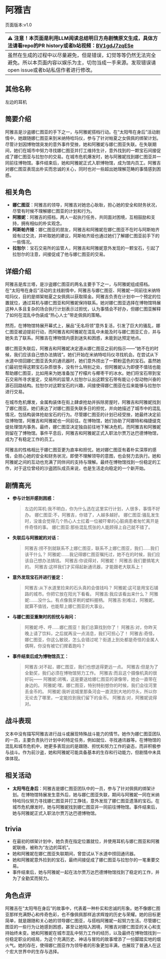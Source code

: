 # 阿雅吉
页面版本:v1.0
 

| :warning: 注意！本页面是利用LLM阅读总结明日方舟剧情原文生成，具体方法请看repo的PR history或者b站视频：[BV1gdJ7zqESe](https://www.bilibili.com/video/BV1gdJ7zqESe/)         |
|:----------------------------|
| 虽然在生成的过程中以尽量避免，但是错误，幻觉等等仍然无法完全避免。所以本页面内容以娱乐为主，切勿当成一手来源。发现错误请open issue或者b站私信作者进行修改。|



## 其他名称
左边的耳机
## 简要介绍
阿雅吉是沙盗娜仁图亚的手下之一，与阿雅妮搭档行动。在“太阳甩在身后”活动剧情中，她跟随娜仁图亚来到米纳特哈玛仪，参与了针对帕夏之女佩佩的绑架计划。尽管计划因博物馆突发的意外事件受挫，她和阿雅妮与娜仁图亚失联。在失联期间，她们在城市中努力寻找娜仁图亚并打工维持生计，意外找到的一颗宝石间接促成了娜仁图亚与拉恕尔的交易。在城市危机爆发时，她与阿雅妮找到娜仁图亚并一同前往博物馆。事件结束后，她和阿雅妮正式入职博物馆，成为馆内员工。阿雅吉对娜仁图亚表现出朴实而忠诚的关心，同时也对一些超出她理解范畴的事情感到困惑。
## 相关角色
-   **娜仁图亚**：阿雅吉的领导，阿雅吉对她忠心耿耿，担心她的安全和财务状况，尽管有时候不理解娜仁图亚的计划和行为。
-   **阿雅妮**：阿雅吉的搭档，两人一起执行任务，共同面对困境，互相鼓励和支持，拥有相似的朴实观念。
-   **阿斯帕齐娅**：娜仁图亚的朋友，阿雅吉和阿雅妮在娜仁图亚不在时与阿斯帕齐娅有过交流，并听取她的建议，阿斯帕齐娅也通过她们了解娜仁图亚前手下的一些情况。
-   **拉恕尔**：宝石交易所的监管人，阿雅吉和阿雅妮意外发现的一颗宝石，引起了拉恕尔的注意，间接促成了他与娜仁图亚的交易。
## 详细介绍
阿雅吉是库兰塔，是沙盗娜仁图亚的两名主要手下之一，与阿雅妮组成搭档。在“太阳甩在身后”活动的主线剧情中，阿雅吉与娜仁图亚、阿雅妮一同前往米纳特哈玛仪，目的是绑架帕夏之女佩佩以获取赎金。阿雅吉负责在计划中一个预定的位置就位，通过耳机与娜仁图亚和阿雅妮保持联系。她对娜仁图亚选择在博物馆特展这种人多且复杂的场合执行计划表示过担忧，认为事情会不好办，但娜仁图亚解释了如何在混乱中伪装成“热心人士”带走佩佩的策略。

然而，在博物馆特展开幕式上，展品“无名将领”意外复活，引发了巨大的骚乱，娜仁图亚被迫提前行动，而阿雅吉和阿雅妮在混乱中未能及时与娜仁图亚汇合，并与她失去了联系。阿雅吉在博物馆内感到迷失和困惑，未能到达预定地点。

娜仁图亚失联后，阿雅吉和阿雅妮决定遵从娜仁图亚之前的指示——“她不在的时候，我们应该自己想办法搞钱”。她们开始在米纳特哈玛仪寻找机会。在尝试从下水道中捞回娜仁图亚丢失的通讯器时，她们意外捞出了一颗粉蓝色的宝石。虽然她们最初觉得这颗宝石杂质很多，没有什么特别之处，但阿雅妮认为即便不值钱也能帮助娜仁图亚，比如用来为她准备加了柠檬片与椰枣干的冰水。她们将宝石带到宝石交易所寻求鉴定，交易所的监管人拉恕尔认出这颗宝石带有能让小型动物兴奋的源石回路结构。拉恕尔对这颗宝石的兴趣，间接使得娜仁图亚在后来能够与拉恕尔进行交易。

在城市危机爆发，金属构装体在街上肆虐抢劫并拆除房屋时，阿雅吉和阿雅妮找到了娜仁图亚。她们表达了对娜仁图亚失联多日的担忧，并向她描述了城市中的混乱情况，包括构装体抢劫宝石的行为。尽管娜仁图亚的计划已经受挫，她最终决定前往博物馆，阿雅吉和阿雅妮也一同前往。在博物馆，她们协助了阿娜特和梅捷缇克缇处理馆内事务。最终，娜仁图亚决定独自前往地下解决危机，而阿雅吉和阿雅妮则留在了博物馆。事件平息后，阿雅吉和阿雅妮正式入职法尔贾万达巴德博物馆，成为了有稳定工作的员工。

阿雅吉的性格相比于娜仁图亚更为直率和担忧。她对娜仁图亚有着朴实深厚的感情，会担心她的安全和财务状况，即使不理解领导的意图，也会努力去执行。她和阿雅妮之间的互动也充满了同伴间的支持与理解。最终在博物馆找到一份稳定的工作，对于这位曾经的沙盗团队成员来说，也是生活走向稳定的一个新开始。
## 剧情高光
*   **参与计划并感到困惑：**
    > 左边的耳机:我不明白，你为什么选在这里实行计划，人很多，事情不好办。
    > 娜仁图亚:不，阿雅吉，你错了，人越多越好。
    > 娜仁图亚:骚乱发生时，没谁会觉得几个热心人士扛着一位被吓晕的心脏病患者匆忙离开是件奇怪的事。
    > 娜仁图亚:那些混乱慌张的人能顾得上自己就不错了。
*   **失联后与阿雅妮的对话：**
    > 阿雅吉:捞不到就联系不上娜仁图亚，联系不上娜仁图亚，我们......我们该干什么？
    > 阿雅妮:......我记得娜仁图亚嘱托过，她不在的时候，我们应该自己想办法搞钱。
    > 阿雅吉:你说得对，阿雅妮！
    > 阿雅吉:我们要搞笔大的。
    > 阿雅吉:这样我们才买得起新通讯器，才能跟老大联系上！
*   **意外发现宝石并进行鉴定：**
    > 阿雅吉:从下水道里捡来的石头真的会值钱吗？
    > 阿雅妮:这可是用宝石铺路的城市。你把它放在阳光下看看。
    > 阿雅吉:我应该看出来什么？
    > 阿雅妮:......没什么。有点像我牙刷的塑料握柄。
    > 阿雅吉:别难过，阿雅妮。就算不值钱，也能帮上娜仁图亚的大事业。
*   **与娜仁图亚重聚时的担忧与询问：**
    > 阿雅妮:呼、呼......娜仁图亚！我们总算找到你了！
    > 阿雅吉:对，你昨天晚上请了饮料，之后就再没一点消息，我们可担心了！
    > 阿雅吉:奇怪，娜仁图亚，你这么敏锐，怎么会错过呢？街道上到处都是奇怪的金属人偶啊，你没有被它们撵着跑吗？
*   **事件结束后成为博物馆员工：**
    > 阿雅吉:对不起，娜仁图亚，我们也想送得更远一点。
    > 阿雅吉:但是为了全勤奖，我们必须在博物馆努力工作。
    > 阿雅吉:而且这个摄像机真的很好玩——
    > 阿雅妮:闭嘴，这是要送给娜仁图亚的录像带，她会一直带在身边的。
    > 阿雅妮:嘿，娜仁图亚，特别特别想你的时候，我们会往河里丢金币的。
    > 阿雅妮:我听说城里那条河会一直流到大地的尽头，所以你无论去了哪里，一定能捡到我们留下的金币。
    > 阿雅吉:对，阿雅妮说得对。
## 战斗表现
文本中没有描写阿雅吉进行战斗或展现特殊战斗能力的情节。她作为娜仁图亚团队的一员，主要负责执行计划中的特定任务，例如就位、寻找通讯器等。在博物馆的混乱和城市危机中，她更多表现出的是跟随、担忧和努力工作的姿态，而非积极参与战斗。作为前沙盗，她和阿雅妮可能具备基本的生存和行动能力，但剧情中未具体体现。
## 相关活动
-   **太阳甩在身后**：阿雅吉是娜仁图亚团队中的一员，参与了针对佩佩的绑架计划。在博物馆特展发生意外后，她与娜仁图亚失联，期间与阿雅妮一同在米纳特哈玛仪努力寻找娜仁图亚并打工挣钱，意外发现了娜仁图亚遗落的宝石。在城市危机爆发时，她与阿雅妮找到娜仁图亚并一同前往博物馆。事件结束后，她与阿雅妮正式入职法尔贾万达巴德博物馆。
## trivia
*   在最初的绑架计划中，她负责在指定位置就位，并使用耳机与娜仁图亚和阿雅妮联络，被称为“左边的耳机”。
*   她和阿雅妮在娜仁图亚失联期间，曾尝试从下水道中捞回通讯器。
*   她和阿雅妮意外捡到的宝石，最终间接促成了娜仁图亚与拉恕尔的一笔重要交易。
*   事件结束后，她与阿雅妮一起在法尔贾万达巴德博物馆找到了稳定的工作，并为了全勤奖而努力。
## 角色点评
阿雅吉在“太阳甩在身后”的故事中，代表着一种朴实和忠诚的形象。她不像娜仁图亚那样充满野心和传奇色彩，也不像佩佩那样追求辉煌的历史与荣耀。她的目标更简单，就是跟随和关心她的领导娜仁图亚，与搭档阿雅妮一起努力生活。尽管娜仁图亚的一些行为让她感到困惑，甚至让她陷入困境，阿雅吉对娜仁图亚的关心和支持始终未变。她和阿雅妮在城市混乱中努力工作的经历，以及最终在博物馆找到一份稳定职业的结局，为这个充满历史、神话与冒险的故事增添了一份脚踏实地的烟火气。她的存在，使得娜仁图亚作为领导者的形象更加丰满，也展现了普通人在这个宏大世界中的生存与选择。